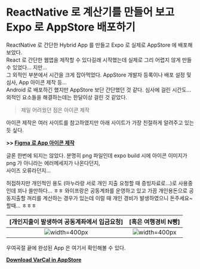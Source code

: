 # ReactNative 로 계산기를 만들어 보고 Expo 로 AppStore 배포하기

ReactNative 로 간단한 Hybrid App 를 만들고 Expo 로 실제로 AppStore 에 배포해보았다.  
React 로 간단한 웹앱을 제작할 수 있다길래 시작했는데 실제로 그리 어렵지 않게 만들수 있었다... 지만...  
그 외적인 부분에서 시간을 크게 잡아먹었다. AppStore 개발자 등록이나 배포 설정 및 심사, App 아이콘 제작 등...  
Android 로 배포하긴 했지만 AppStore 보단 간단했던 것 같다. 심사에 걸린 시간도...  
외적인 요소들을 해결하는데는 한달이상 걸린 것 같았다.  

> 제일 어려웠던 점은 아이콘 제작

아이콘 제작은 여러 사이트를 참고하였지만 아래 사이트가 가장 친절하게 알려주고 있는 듯 싶다.  

**>> [Figma 로 App 아이콘 제작](https://taehoon95.tistory.com/118)**

글론 한번에 되지는 않았다. 분명히 png 파일인데 expo build 시에 아이콘 이미지가 png 가 아니라는 에러메세지가 나온다던지,  
사이즈 오류라던지...  

허접하지만 개인적인 용도 (마누라랑 서로 개인 지출 요청할 때 증빙자료로...)로 사용중인데 꾀나 쓸만하다... ㅎㅎ
와이프랑은 공동계좌를 운영하고 있고 가끔 개인용돈으로 공동지출할 꺼리를 계산하는 경우가 있는데
이럴 때 개인 경비가 발생하였으니 돈주세요~ 할때... ㅎㅎㅎ


|**[개인지출이 발생하여 공동계좌에서 입금요청]**|**[혹은 여행경비 N빵]**|
|:---:|:---:|
| ![width=400px](/posts/varcal/varcal_image_1.jpeg) | ![width=400px](/posts/varcal/varcal_image_2.jpeg) |


우여곡절 끝에 완성된 App 은 여기서 확인해볼 수 있다.

**[Download VarCal in AppStore](https://apps.apple.com/kr/app/varcal/id1546728207)**